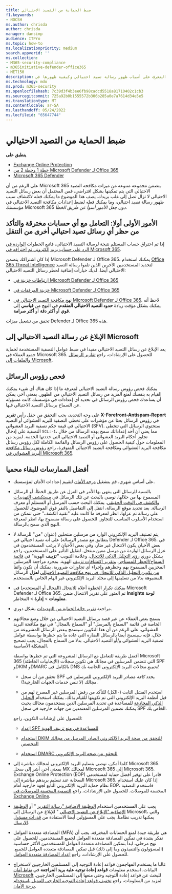 ```yaml
---
title: ضبط الحماية من التصيد الاحتيالي
f1.keywords:
- NOCSH
ms.author: chrisda
author: chrisda
manager: dansimp
audience: ITPro
ms.topic: how-to
ms.localizationpriority: medium
search.appverid: ''
ms.collection:
- M365-security-compliance
- m365initiative-defender-office365
- MET150
description: يمكن للمسؤولين التعرف على أسباب ظهور رسالة تصيد احتيالي وكيفية ظهورها في Microsoft 365، وما يجب فعله لمنع المزيد من رسائل التصيد الاحتيالي في المستقبل.
ms.technology: mdo
ms.prod: m365-security
ms.openlocfilehash: 7c39d3f4b3ee6fb98cadcd5518a81710402c1cb3
ms.sourcegitcommit: 725a92b0b1555572b306b285a0e7a7614d34e5e5
ms.translationtype: MT
ms.contentlocale: ar-SA
ms.lasthandoff: 05/24/2022
ms.locfileid: "65647744"
---
```

# <a name="tune-anti-phishing-protection"></a>ضبط الحماية من التصيد الاحتيالي

**ينطبق على**
- [Exchange Online Protection](exchange-online-protection-overview.md)
- [خطة 1 وخطة 2 من Microsoft Defender لـ Office 365](defender-for-office-365.md)
- [Microsoft 365 Defender](../defender/microsoft-365-defender.md)

على الرغم من أن Microsoft 365 يتضمن مجموعة متنوعة من ميزات مكافحة التصيد الاحتيالي التي يتم تمكينها بشكل افتراضي، فمن المحتمل أن بعض رسائل التصيد الاحتيالي لا تزال تصل إلى علب بريدك. يصف هذا الموضوع ما يمكنك فعله لاكتشاف سبب ظهور رسالة تصيد احتيالي، وما يمكنك فعله لضبط إعدادات مكافحة التصيد الاحتيالي في مؤسستك Microsoft 365 _دون جعل الأمور أسوأ عن طريق الخطأ_.

## <a name="first-things-first-deal-with-any-compromised-accounts-and-make-sure-you-block-any-more-phishing-messages-from-getting-through"></a>الأمور الأولى أولا: التعامل مع أي حسابات مخترقة والتأكد من حظر أي رسائل تصيد احتيالي أخرى من التنقل

إذا تم اختراق حساب المستلم نتيجة لرسالة التصيد الاحتيالي، فاتبع الخطوات [الواردة في الرد على حساب بريد إلكتروني تم اختراقه في Microsoft 365](responding-to-a-compromised-email-account.md).

إذا كان اشتراكك يتضمن Microsoft Defender لـ Office 365، يمكنك استخدام [Office 365 Threat Intelligence](office-365-ti.md) لتحديد المستخدمين الآخرين الذين تلقوا رسالة التصيد الاحتيالي أيضا. لديك خيارات إضافية لحظر رسائل التصيد الاحتيالي:

- [ارتباطات خزينة في Microsoft Defender لـ Office 365](set-up-safe-links-policies.md)

- [خزينة المرفقات في Microsoft Defender لـ Office 365](set-up-safe-attachments-policies.md)

- [نهج مكافحة التصيد الاحتيالي في Microsoft Defender لـ Office 365](configure-mdo-anti-phishing-policies.md). لاحظ أنه يمكنك بشكل مؤقت زيادة **حدود التصيد الاحتيالي المتقدم** في النهج من **قياسي** إلى **قوي** أو **أكثر دقة** أو **أكثر صرامة**.

تحقق من تشغيل ميزات Defender لـ Office 365 هذه.

## <a name="report-the-phishing-message-to-microsoft"></a>الإبلاغ عن رسالة التصيد الاحتيالي إلى Microsoft

يعد الإبلاغ عن رسائل التصيد الاحتيالي مفيدا في ضبط عوامل التصفية المستخدمة لحماية جميع العملاء في Microsoft 365. للحصول على الإرشادات، راجع [تقارير الرسائل والملفات إلى Microsoft](report-junk-email-messages-to-microsoft.md).

## <a name="inspect-the-message-headers"></a>فحص رؤوس الرسائل

يمكنك فحص رؤوس رسالة التصيد الاحتيالي لمعرفة ما إذا كان هناك أي شيء يمكنك القيام به بنفسك لمنع المزيد من رسائل التصيد الاحتيالي من الظهور. بمعنى آخر، يمكن أن يساعدك فحص رؤوس الرسائل في تحديد أي إعدادات في مؤسستك كانت مسؤولة عن السماح برسائل التصيد الاحتيالي فيها.

على وجه التحديد، يجب التحقق من حقل رأس **تقرير X-Forefront-Antispam-Report** في رؤوس الرسائل بحثا عن مؤشرات على تخطي التصفية للبريد العشوائي أو التصيد الاحتيالي في قيمة حكم تصفية البريد العشوائي (SFV). ستحتوي الرسائل التي تتخطى التصفية على إدخال `SCL:-1`، مما يعني أن أحد إعداداتك سمح بهذه الرسالة من خلال تجاوز أحكام البريد العشوائي أو التصيد الاحتيالي التي حددتها الخدمة. لمزيد من المعلومات حول كيفية الحصول على رؤوس الرسائل والقائمة الكاملة لكل رؤوس رسائل مكافحة البريد العشوائي ومكافحة التصيد الاحتيالي المتوفرة، راجع [رؤوس رسائل مكافحة البريد العشوائي في Microsoft 365](anti-spam-message-headers.md).

## <a name="best-practices-to-stay-protected"></a>أفضل الممارسات للبقاء محميا

- على أساس شهري، قم بتشغيل [درجة الأمان](../defender/microsoft-secure-score.md) لتقييم إعدادات الأمان لمؤسستك.

- بالنسبة للرسائل التي ينتهي بها الأمر في العزل عن طريق الخطأ، أو الرسائل المسموح بها من خلالها، نوصي بالبحث عن تلك الرسائل في [مستكشف التهديدات والكشف في الوقت الحقيقي](threat-explorer.md). يمكنك البحث حسب المرسل أو المستلم أو معرف الرسالة. بعد تحديد موقع الرسالة، انتقل إلى التفاصيل بالنقر فوق الموضوع. للحصول على رسالة تم عزلها، انظر لمعرفة ما كانت عليه "تقنية الكشف" حتى تتمكن من استخدام الأسلوب المناسب للتجاوز. للحصول على رسالة مسموح بها، انظر لمعرفة النهج الذي سمح بالرسالة.

- يتم تصنيف البريد الإلكتروني الوارد من مرسلين منتحلين (عنوان "من" للرسالة لا يتطابق مع مصدر الرسالة) على أنه تصيد احتيالي في Defender لـ Office 365. في بعض الأحيان يكون الانتحال غير ضار، وفي بعض الأحيان لا يرغب المستخدمون في عزل الرسائل الواردة من مرسل معين منتحل. لتقليل التأثير على المستخدمين، راجع بشكل دوري [رؤى التحليل الذكي للانتحال](learn-about-spoof-intelligence.md)، وعلامة التبويب **"تزييف** الهوية" في [قائمة السماح/الحظر للمستأجر](tenant-allow-block-list.md)، [وتقرير اكتشافات تزييف](view-email-security-reports.md#spoof-detections-report) الهوية. بمجرد مراجعة المرسلين المخزيين المسموح بهم وحظرهم وإجراء أي تجاوزات ضرورية، يمكنك أن تكون واثقا [من تكوين التحليل الذكي للانتحال في نهج مكافحة التصيد الاحتيالي](set-up-anti-phishing-policies.md#spoof-settings) **لعزل** الرسائل المشبوهة بدلا من تسليمها إلى مجلد البريد الإلكتروني غير الهام الخاص بالمستخدم.

- يمكنك تكرار الخطوة أعلاه للانتحال (المجال أو المستخدم) في Microsoft Defender لـ Office 365. تم العثور على تقرير الانتحال ضمن **Insights** **لوحة معلومات** \> **إدارة** \> المخاطر.

- مراجعة [تقرير حالة الحماية من التهديدات](view-reports-for-mdo.md#threat-protection-status-report) بشكل دوري.

- يسمح بعض العملاء عن غير قصد برسائل التصيد الاحتيالي من خلال وضع مجالاتهم الخاصة في قائمة "السماح بالمرسل" أو "السماح بالمجال" في نهج مكافحة البريد العشوائي. على الرغم من أن هذا التكوين سيسمح ببعض الرسائل المشروعة من خلال، فإنه سيسمح أيضا بالرسائل الضارة التي عادة ما يتم حظرها بواسطة عوامل تصفية البريد العشوائي و/أو التصيد الاحتيالي. بدلا من السماح بالمجال، يجب تصحيح المشكلة الأساسية.

  أفضل طريقة للتعامل مع الرسائل المشروعة التي تم حظرها بواسطة Microsoft 365 (الإيجابيات الخاطئة) التي تتضمن المرسلين في مجالك هي تكوين سجلات SPF وDKIM وDMARC بالكامل في DNS _لجميع_ مجالات البريد الإلكتروني الخاصة بك:

  - تحقق من أن سجل SPF يحدد _كافة_ مصادر البريد الإلكتروني للمرسلين في مجالك (لا تنس خدمات الجهات الخارجية!).

  - استخدم الفشل الثابت (\-الكل) للتأكد من رفض المرسلين غير المصرح لهم من قبل أنظمة البريد الإلكتروني التي تم تكوينها للقيام بذلك. يمكنك استخدام [التحليل الذكي المخادعة](learn-about-spoof-intelligence.md) للمساعدة في تحديد المرسلين الذين يستخدمون مجالك بحيث يمكنك تضمين المرسلين المعتمدين من جهات خارجية في سجل SPF الخاص بك.

  للحصول على إرشادات التكوين، راجع:

  - [إعداد SPF للمساعدة في منع تزييف الهوية](set-up-spf-in-office-365-to-help-prevent-spoofing.md)

  - [استخدام DKIM للتحقق من صحة البريد الإلكتروني الصادر المرسل من مجالك المخصص](use-dkim-to-validate-outbound-email.md)

  - [استخدام DMARC للتحقق من صحة البريد الإلكتروني](use-dmarc-to-validate-email.md)

- كلما أمكن، نوصي بتسليم البريد الإلكتروني لمجالك مباشرة إلى Microsoft 365. بمعنى آخر، أشر إلى سجل MX لمجالك Microsoft 365 إلى Microsoft 365. Exchange Online Protection (EOP) قادرا على توفير أفضل حماية لمستخدمي السحابة عند تسليم بريدهم مباشرة إلى Microsoft 365. إذا كان عليك استخدام نظام حماية البريد الإلكتروني التابع لجهة خارجية أمام EOP، فاستخدم التصفية المحسنة للموصلات. للحصول على الإرشادات، راجع [التصفية المحسنة للموصلات في Exchange Online](/Exchange/mail-flow-best-practices/use-connectors-to-configure-mail-flow/enhanced-filtering-for-connectors).

- يجب على المستخدمين استخدام [الوظيفة الإضافية "رسالة التقرير](enable-the-report-message-add-in.md) " أو [الوظيفة الإضافية "الإبلاغ عن التصيد الاحتيالي](enable-the-report-phish-add-in.md) " للإبلاغ عن الرسائل إلى Microsoft، والتي يمكنها تدريب نظامنا. يجب على المسؤولين أيضا الاستفادة من [قدرات مسؤول الإرسال](admin-submission.md).

- المصادقة متعددة العوامل (MFA) هي طريقة جيدة لمنع الحسابات المخترقة. يجب أن تفكر بشدة في تمكين المصادقة متعددة العوامل لجميع المستخدمين. للحصول على نهج مرحلي، ابدأ بتمكين المصادقة متعددة العوامل للمستخدمين الأكثر حساسية (المسؤولون والتنفيذون وما إلى ذلك) قبل تمكين المصادقة متعددة العوامل للجميع. للحصول على الإرشادات، راجع [إعداد المصادقة متعددة العوامل](../../admin/security-and-compliance/set-up-multi-factor-authentication.md).

- غالبا ما يستخدم المهاجمون قواعد إعادة التوجيه إلى المستلمين الخارجيين لاستخراج البيانات. استخدم معلومات **قواعد إعادة توجيه علبة بريد المراجعة** في [نقاط أمان Microsoft](../defender/microsoft-secure-score.md) للبحث عن قواعد إعادة التوجيه وحتى منعها إلى المستلمين الخارجيين. لمزيد من المعلومات، راجع [تخفيف قواعد إعادة التوجيه الخارجي للعميل باستخدام درجة الأمان](/archive/blogs/office365security/mitigating-client-external-forwarding-rules-with-secure-score).
